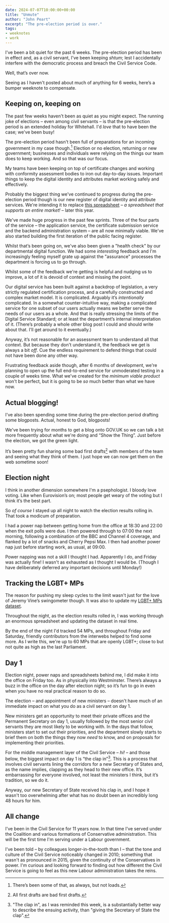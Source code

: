 ```yaml
---
date: 2024-07-07T10:00:00+00:00
title: "Unmute"
author: "John Peart"
excerpt: "The pre-election period is over."
tags:
- weeknotes
- work
---
```


I've been a bit quiet for the past 6 weeks. The pre-election period has been in effect and, as a civil servant, I've been keeping *shtum*; lest I accidentally interfere with the democratic process and breach the Civil Service Code.

Well, that’s over now.

Seeing as I haven't posted about much of anything for 6 weeks, here’s a bumper weeknote to compensate.


## Keeping on, keeping on

The past few weeks haven't been as quiet as you might expect. The running joke of elections – even among civil servants – is that the pre-election period is an extended holiday for Whitehall. I'd *love* that to have been the case; we've been busy!

The pre-election period hasn't been full of preparations for an incoming government in my case though.[^prep] Election or no election, returning or new government; businesses and individuals were relying on the things our team does to keep working. And so that was our focus.

[^prep]: There’s been some of that, as always, but not loads.

My teams have been keeping on top of certificate changes and working with conformity assessment bodies to iron out day-to-day issues. Important things to keep the digital identity and attributes market working safely and effectively.

Probably the biggest thing we've continued to progress during the pre-election period though is our new register of digital identity and attribute services. We're intending it to replace [this spreadsheet](https://www.gov.uk/government/publications/list-of-certified-digital-identity-and-attribute-services) – *a spreadsheet that supports an entire market!* – later this year. 

We've made huge progress in the past few sprints. Three of the four parts of the service – the application service, the certificate submission service and the backend administration system – are all now minimally viable. We've also started building the first iteration of the public facing register.

Whilst that’s been going on, we've also been given a "health check" by our departmental digital function. We had some *interesting* feedback and I'm increasingly feeling myself grate up against the "assurance" processes the department is forcing us to go through. 

Whilst some of the feedback we're getting is helpful and nudging us to improve, a lot of it is devoid of context and missing the point. 

Our digital service has been built against a backdrop of legislation, a very strictly regulated certification process, and a carefully constructed and complex market model. It is complicated. Arguably it’s *intentionally* complicated. In a somewhat counter-intuitive way, making a complicated service for one subset of our users actually means we better serve the needs of our users as a whole. And that is really stressing the limits of the Digital Service Standard; or at least the department’s internal interpretation of it. (There’s probably a whole other blog post I could and should write about that. I'll get around to it eventually.)

Anyway, it’s not reasonable for an assessment team to understand all that context. But because they don't understand it, the feedback we get is always a bit *off*. Cue the endless requirement to defend things that could not have been done any other way.

Frustrating feedback aside though, after 6 months of development, we're planning to open up the full end-to-end service for unmoderated testing in a couple of weeks time. What we've created for the *minimum viable product* won't be perfect, but it is going to be *so* much better than what we have now.


## Actual blogging!

I've also been spending some time during the pre-election period drafting some blogposts. Actual, honest to God, blogposts! 

We've been trying for months to get a blog onto GOV.UK so we can talk a bit more frequently about what we're doing and “Show the Thing”. Just before the election, we got the green light. 

It’s been pretty fun sharing some bad first drafts[^bfd] with members of the team and seeing what they think of them. I just hope we can now get them on the web sometime soon!

[^bfd]: All first drafts are bad first drafts.


## Election night

I think in another dimension somewhere I'm a psephologist. I bloody love voting. Like when Eurovision’s on; most people get weary of the voting but I think it’s the best part.

So *of course* I stayed up all night to watch the election results rolling in. That took a modicum of preparation. 

I had a power nap between getting home from the office at 18:30 and 22:00 when the exit polls were due. I then powered through to 07:00 the next morning, following a combination of the BBC and Channel 4 coverage, and flanked by a lot of snacks and Cherry Pepsi Max. I then had another power nap just before starting work, as usual, at 09:00.

Power napping was not a skill I thought I had. Apparently I do, and Friday was actually fine! I wasn't as exhausted as I thought I would be. (Though I have deliberately deferred any important decisions until Monday!)


## Tracking the LGBT+ MPs

The reason for pushing my sleep cycles to the limit wasn't just for the love of Jeremy Vine’s swingometer though. It was also to update my [LGBT+ MPs dataset](//www.lgbt.mp).

Throughout the night, as the election results rolled in, I was working through an enormous spreadsheet and updating the dataset in real time.

By the end of the night I'd tracked 54 MPs, and throughout Friday and Saturday, friendly contributors from the interwebs helped to find some more. As I write this, we're up to 60 MPs that are openly LGBT+; close to but not quite as high as the last Parliament.


## Day 1

Election night, power naps and spreadsheets behind me, I did make it into the office on Friday too. As in physically into Westminster. There’s always a buzz in the office on the day after election night; so it’s fun to go in even when you have no real practical reason to do so. 

The election – and appointment of new ministers – doesn't have much of an immediate impact on what you do as a civil servant on day 1.

New ministers get an opportunity to meet their private offices and the Permanent Secretary on day 1, usually followed by the most senior civil servants they are most likely to be working with. In the days that follow, ministers start to set out their priorities, and the department slowly starts to brief them on both the things they now *need* to know, and on proposals for implementing their priorities.

For the middle management layer of the Civil Service – *hi!* – and those below, the biggest impact on day 1 is “the clap in”[^clap]. This is a process that involves civil servants lining the corridors for a new Secretary of States and, as the name implies, clapping as they head to their new office. It’s embarrassing for everyone involved, not least the ministers I think, but it’s tradition, so we do it.

[^clap]: "The clap in", as I was reminded this week, is a substantially better way to describe the ensuing activity, than "giving the Secretary of State the clap".

Anyway, our new Secretary of State received his clap in, and I hope it wasn't too overwhelming after what has no doubt been an incredibly long 48 hours for him.


## All change

I've been in the Civil Service for 11 years now. In that time I've served under the Coalition and various formations of Conservative administration. This will be the first time I'm serving under a Labour government.

I've been told – by colleagues longer-in-the-tooth than I – that the tone and culture of the Civil Service noticeably changed in 2010; something that wasn't as pronounced in 2015, given the continuity of the Conservatives in power. I'm curious and looking forward to finding out how different the Civil Service is going to feel as this new Labour administration takes the reins. 